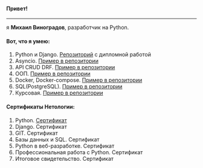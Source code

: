 #### Привет! 
***
я **Михаил Виноградов**, разработчик на Python.
  
#### Вот, что я умею:
1. Python и Django. [Репозиторий][repo1] с дипломной работой
2. Asyncio. [Пример в репозитории][repo2]
3. API CRUD DRF. [Пример в репозитории][repo3]
4. ООП. [Пример в репозитории][repo4]
5. Docker, Docker-compose. [Пример в репозитории][repo5]
6. SQL(PostgreSQL). [Пример в репозитории][repo6]
7. Курсовая. [Пример в репозитории][repo7]
   
#### Сертификаты **Нетологии**:
1. Python. [Сертификат][cert1]
2. Django. Сертификат
3. GIT. Сертификат
4. Базы данных и SQL. Сертификат
5. Python в веб-разработке. Сертификат
6. Профессиональная работа с Python. Сертификат
7. Итоговое свидетельство. Сертификат

[repo1]: https://github.com/ValdemarMo/ddp "дипломная работа"
[repo2]: https://github.com/ValdemarMo/hw_asyncio "Asincio"
[repo3]: https://github.com/ValdemarMo/hw_drf-intro "API CRUD DRF"
[repo4]: https://github.com/ValdemarMo/HW_OOP "ООП"
[repo5]: https://github.com/ValdemarMo/docker_hw_pt2/tree/main "Docker"
[repo6]: https://github.com/ValdemarMo/hw_PSQL-P "SQL(PostgreSQL)"
[repo7]: https://github.com/ValdemarMo/cp2201 "архивирование с VK"
[cert1]: https://github.com/ValdemarMo/certificates/certificate_D.pdf "Основы языка программирования Python"
[cert2]: https://github.com/ValdemarMo/certificates/certificate_Dj.pdf "Django: создание функциональных веб-приложений"
[cert3]: https://github.com/ValdemarMo/certificates/certificate_git.pdf "Git — система контроля версий"
[cert4]: https://github.com/ValdemarMo/certificates/certificate_db.pdf "Базы данных для python-разработчиков"
[cert5]: https://github.com/ValdemarMo/certificates/certificate_PWeb.pdf "Python в веб-разработке"
[cert6]: https://github.com/ValdemarMo/certificates/certificate_PAdv.pdf "Профессиональная работа с Python"
[cert7]: https://github.com/ValdemarMo/certificates/certificate_D.pdf "Диплом"
